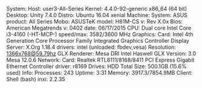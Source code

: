 System:    Host: user3-All-Series Kernel: 4.4.0-92-generic x86_64 (64 bit)
           Desktop: Unity 7.4.0  Distro: Ubuntu 16.04 xenial
Machine:   System: ASUS product: All Series
           Mobo: ASUSTeK model: H81M-CS v: Rev X.0x
           Bios: American Megatrends v: 0402 date: 06/17/2015
CPU:       Dual core Intel Core i3-4160 (-HT-MCP-) speed/max: 3582/3600 MHz
Graphics:  Card: Intel 4th Generation Core Processor Family Integrated Graphics Controller
           Display Server: X.Org 1.18.4 drivers: intel (unloaded: fbdev,vesa)
           Resolution: 1366x768@59.79hz
           GLX Renderer: Mesa DRI Intel Haswell GLX Version: 3.0 Mesa 12.0.6
Network:   Card: Realtek RTL8111/8168/8411 PCI Express Gigabit Ethernet Controller
           driver: r8169
Drives:    HDD Total Size: 500.1GB (15.6% used)
Info:      Processes: 243 Uptime: 3:31 Memory: 3917.3/7854.9MB
           Client: Shell (bash) inxi: 2.2.35 

